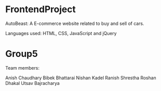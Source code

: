 # FrontendProject

AutoBeast: A E-commerce website related to buy and sell of cars.

Languages used: HTML, CSS, JavaScript and jQuery

# Group5
Team members:

Anish Chaudhary
Bibek Bhattarai
Nishan Kadel
Ranish Shrestha
Roshan Dhakal
Utsav Bajracharya